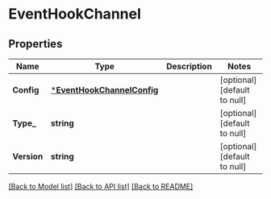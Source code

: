 # EventHookChannel

## Properties
Name | Type | Description | Notes
------------ | ------------- | ------------- | -------------
**Config** | [***EventHookChannelConfig**](EventHookChannelConfig.md) |  | [optional] [default to null]
**Type_** | **string** |  | [optional] [default to null]
**Version** | **string** |  | [optional] [default to null]

[[Back to Model list]](../README.md#documentation-for-models) [[Back to API list]](../README.md#documentation-for-api-endpoints) [[Back to README]](../README.md)

